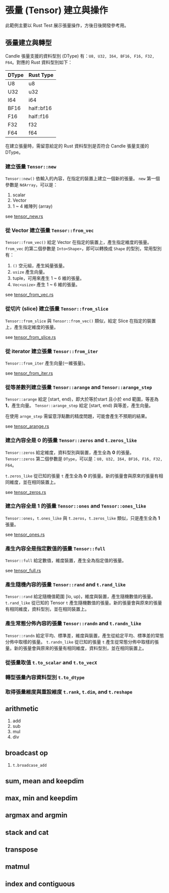 # 張量 (Tensor) 建立與操作

此範例主要以 Rust Test 展示張量操作，方後日後開發參考用。

## 張量建立與轉型

Candle 張量支援的資料型別 (DType) 有：`U8, U32, I64, BF16, F16, F32, F64`。對應的 Rust 資料型別如下：

| DType | Rust Type |
| --- | --- |
| U8 | u8 |
| U32 | u32 |
| I64 | i64 |
| BF16 | half::bf16 |
| F16 | half::f16 |
| F32 | f32 |
| F64 | f64 |

在建立張量時，需留意給定的 Rust 資料型別是否符合 Candle 張量支援的 DType。

### 建立張量 `Tensor::new`

`Tensor::new()` 依輸入的內容，在指定的裝置上建立一個新的張量。
`new` 第一個參數是 `NdArray`，可以是：

1. scalar
1. Vector
1. 1 ~ 4 維陣列 (array)

see [tensor_new.rs](../../tests/tensor_new.rs)

### 從 Vector 建立張量 `Tensor::from_vec`

`Tensor::from_vec()` 給定 Vector 在指定的裝置上，產生指定維度的張量。
`from_vec` 的第二個參數是 `Into<Shape>`，即可以轉換成 `Shape` 的型別，常用型別有：

1. `()` 空元組，產生純量張量。
1. `usize` 產生向量。
1. tuple，可用來產生 1 ~ 6 維的張量。
1. `Vec<usize>` 產生 1 ~ 6 維的張量。

see [tensor_from_vec.rs](../../tests/tensor_from_vec.rs)

### 從切片 (slice) 建立張量 `Tensor::from_slice`

`Tensor::from_slice` 與 `Tensor::from_vec()` 類似，給定 Slice 在指定的裝置上，產生指定維度的張量。

see [tensor_from_slice.rs](../../tests/tensor_from_slice.rs)

### 從 iterator 建立張量 `Tensor::from_iter`

`Tensor::from_iter` 產生向量(一維張量)。

see [tensor_from_iter.rs](../../tests/tensor_from_iter.rs)

### 從等差數列建立張量 `Tensor::arange` and `Tensor::arange_step`

`Tensor::arange` 給定 [start, end)，即大於等於start 且小於 end 範圍，等差為 **1**，產生向量。
`Tensor::arange_step` 給定 [start, end) 與等差，產生向量。

在使用 `arnge_step` 需留意浮點數的精度問題，可能會產生不預期的結果。

see [tensor_arange.rs](../../tests/tensor_arange.rs)

### 建立內容全是 0 的張量 `Tensor::zeros` and `t.zeros_like`

`Tensor::zeros` 給定維度，資料型別與裝置，產生全為 **0** 的張量。
`Tensor::zeros` 第二個參數是 `DType`，可以是：`U8, U32, I64, BF16, F16, F32, F64`。

`t.zeros_like` 從已知的張量 `t` 產生全為 **0** 的張量。新的張量會與原來的張量有相同維度，並在相同裝置上。

see [tensor_zeros.rs](../../tests/tensor_zeros.rs)

### 建立內容全是 1 的張量 `Tensor::ones` and `Tensor::ones_like`

`Tensor::ones`，`t.ones_like` 與 `t.zeros`，`t.zeros_like` 類似，只是產生全為 **1** 張量。

see [tensor_ones.rs](../../tests/tensor_ones.rs)

### 產生內容全是指定數值的張量 `Tensor::full`

`Tensor::full` 給定數值，維度裝置，產生全為指定值的張量。

see [tensor_full.rs](../../tests/tensor_full.rs)

### 產生隨機內容的張量 `Tensor::rand` and `t.rand_like`

`Tensor::rand` 給定隨機值範圍 [lo, up)，維度與裝置，產生隨機數值的張量。
`t.rand_like` 從已知的 Tensor `t` 產生隨機數值的張量。新的張量會與原來的張量有相同維度，資料型別，並在相同裝置上。

### 產生常態分佈內容的張量 `Tensor::randn` and `t.randn_like`

`Tensor::randn` 給定平均、標準差，維度與裝置，產生從給定平均、標準差的常態分佈中取樣的張量。
`t.randn_like` 從已知的張量 `t` 產生從常態分佈中取樣的張量。新的張量會與原來的張量有相同維度，資料型別，並在相同裝置上。

### 從張量取值 `t.to_scalar` and `t.to_vecX`

### 轉型張量內容資料型別 `t.to_dtype`

### 取得張量維度與重設維度 `t.rank`, `t.dim`, and `t.reshape`

## arithmetic

1. add
1. sub
1. mul
1. div

## broadcast op

1. `t.broadcase_add`

## sum, mean and keepdim

## max, min and keepdim

## argmax and argmin

## stack and cat

## transpose

## matmul

## index and contiguous
